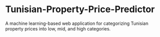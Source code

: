 # Tunisian-Property-Price-Predictor
A machine learning-based web application for categorizing Tunisian property prices into low, mid, and high categories.

